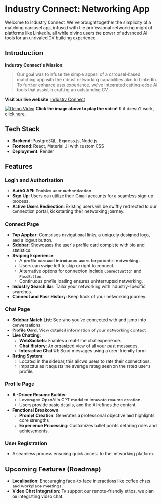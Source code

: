 # Industry Connect: Networking App

Welcome to Industry Connect! We've brought together the simplicity of a matching carousel app, infused with the professional networking might of platforms like LinkedIn, all while giving users the power of advanced AI tools for an unrivaled CV building experience.

## Introduction

**Industry Connect's Mission**: 

> Our goal was to infuse the simple appeal of a carousel-based matching app with the robust networking capabilities akin to LinkedIn. To further enhance user experience, we've integrated cutting-edge AI tools that assist in crafting an outstanding CV.

**Visit our live website**: [Industry Connect](https://industryconnect-react.onrender.com/)

[![Demo Video](https://i.imgur.com/3rleU54.png)](https://www.youtube.com/watch?v=Y8Ega9iLNks)
**Click the image above to play the video!** If it doesn't work, [click here](https://www.youtube.com/watch?v=Y8Ega9iLNks).


## Tech Stack
* **Backend**: PostgreSQL, Express.js, Node.js
* **Frontend**: React, Material UI with custom CSS
* **Deployment**: Render

## Features

### Login and Authorization
* **Auth0 API**: Enables user authentication. 
* **Sign Up**: Users can utilize their Gmail accounts for a seamless sign-up process.
* **Active Users Redirection**: Existing users will be swiftly redirected to our connection portal, kickstarting their networking journey.

### Connect Page
* **Top Appbar**: Comprises navigational links, a uniquely designed logo, and a logout button.
* **Sidebar**: Showcases the user's profile card complete with bio and statistics.
* **Swiping Experience**: 
  * A profile carousel introduces users for potential networking.
  * Users can swipe left to skip or right to connect.
  * Alternative options for connection include `ConnectButton` and `PassButton`.
  * Continuous profile loading ensures uninterrupted networking.
* **Industry Search Bar**: Tailor your networking with industry-specific searches.
* **Connect and Pass History**: Keep track of your networking journey.

### Chat Page
* **Sidebar Match List**: See who you've connected with and jump into conversations.
* **Profile Card**: View detailed information of your networking contact.
* **Live Chatting**:
  * **WebSockets**: Enables a real-time chat experience.
  * **Chat History**: An organized view of all your past messages.
  * **Interactive Chat UI**: Send messages using a user-friendly form.
* **Rating System**: 
  * Located in the sidebar, this allows users to rate their connections.
  * Impactful as it adjusts the average rating seen on the rated user's profile.

### Profile Page
* **AI-Driven Resume Builder**:
  * Leverages OpenAI's GPT model to innovate resume creation.
  * Users provide basic details, and the AI refines the content.
* **Functional Breakdown**:
  * **Prompt Creation**: Generates a professional objective and highlights core strengths.
  * **Experience Processing**: Customizes bullet points detailing roles and achievements.

### User Registration
* A seamless process ensuring quick access to the networking platform.

## Upcoming Features (Roadmap)
* **Localisation**: Encouraging face-to-face interactions like coffee chats and workplace meetings.
* **Video Chat Integration**: To support our remote-friendly ethos, we plan on integrating video chat.
